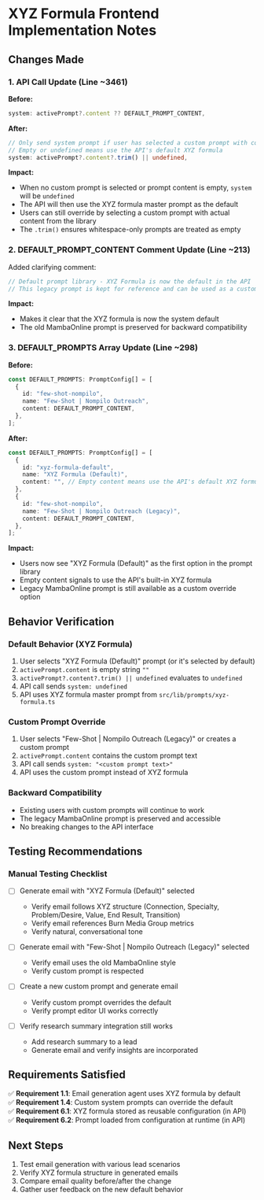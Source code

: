 # XYZ Formula Frontend Implementation Notes

## Changes Made

### 1. API Call Update (Line ~3461)
**Before:**
```typescript
system: activePrompt?.content ?? DEFAULT_PROMPT_CONTENT,
```

**After:**
```typescript
// Only send system prompt if user has selected a custom prompt with content
// Empty or undefined means use the API's default XYZ formula
system: activePrompt?.content?.trim() || undefined,
```

**Impact:** 
- When no custom prompt is selected or prompt content is empty, `system` will be `undefined`
- The API will then use the XYZ formula master prompt as the default
- Users can still override by selecting a custom prompt with actual content from the library
- The `.trim()` ensures whitespace-only prompts are treated as empty

### 2. DEFAULT_PROMPT_CONTENT Comment Update (Line ~213)
Added clarifying comment:
```typescript
// Default prompt library - XYZ Formula is now the default in the API
// This legacy prompt is kept for reference and can be used as a custom override
```

**Impact:**
- Makes it clear that the XYZ formula is now the system default
- The old MambaOnline prompt is preserved for backward compatibility

### 3. DEFAULT_PROMPTS Array Update (Line ~298)
**Before:**
```typescript
const DEFAULT_PROMPTS: PromptConfig[] = [
  {
    id: "few-shot-nompilo",
    name: "Few-Shot | Nompilo Outreach",
    content: DEFAULT_PROMPT_CONTENT,
  },
];
```

**After:**
```typescript
const DEFAULT_PROMPTS: PromptConfig[] = [
  {
    id: "xyz-formula-default",
    name: "XYZ Formula (Default)",
    content: "", // Empty content means use the API's default XYZ formula prompt
  },
  {
    id: "few-shot-nompilo",
    name: "Few-Shot | Nompilo Outreach (Legacy)",
    content: DEFAULT_PROMPT_CONTENT,
  },
];
```

**Impact:**
- Users now see "XYZ Formula (Default)" as the first option in the prompt library
- Empty content signals to use the API's built-in XYZ formula
- Legacy MambaOnline prompt is still available as a custom override option

## Behavior Verification

### Default Behavior (XYZ Formula)
1. User selects "XYZ Formula (Default)" prompt (or it's selected by default)
2. `activePrompt.content` is empty string `""`
3. `activePrompt?.content?.trim() || undefined` evaluates to `undefined`
4. API call sends `system: undefined`
5. API uses XYZ formula master prompt from `src/lib/prompts/xyz-formula.ts`

### Custom Prompt Override
1. User selects "Few-Shot | Nompilo Outreach (Legacy)" or creates a custom prompt
2. `activePrompt.content` contains the custom prompt text
3. API call sends `system: "<custom prompt text>"`
4. API uses the custom prompt instead of XYZ formula

### Backward Compatibility
- Existing users with custom prompts will continue to work
- The legacy MambaOnline prompt is preserved and accessible
- No breaking changes to the API interface

## Testing Recommendations

### Manual Testing Checklist
- [ ] Generate email with "XYZ Formula (Default)" selected
  - Verify email follows XYZ structure (Connection, Specialty, Problem/Desire, Value, End Result, Transition)
  - Verify email references Burn Media Group metrics
  - Verify natural, conversational tone
  
- [ ] Generate email with "Few-Shot | Nompilo Outreach (Legacy)" selected
  - Verify email uses the old MambaOnline style
  - Verify custom prompt is respected
  
- [ ] Create a new custom prompt and generate email
  - Verify custom prompt overrides the default
  - Verify prompt editor UI works correctly
  
- [ ] Verify research summary integration still works
  - Add research summary to a lead
  - Generate email and verify insights are incorporated

## Requirements Satisfied

✅ **Requirement 1.1**: Email generation agent uses XYZ formula by default  
✅ **Requirement 1.4**: Custom system prompts can override the default  
✅ **Requirement 6.1**: XYZ formula stored as reusable configuration (in API)  
✅ **Requirement 6.2**: Prompt loaded from configuration at runtime (in API)

## Next Steps

1. Test email generation with various lead scenarios
2. Verify XYZ formula structure in generated emails
3. Compare email quality before/after the change
4. Gather user feedback on the new default behavior
